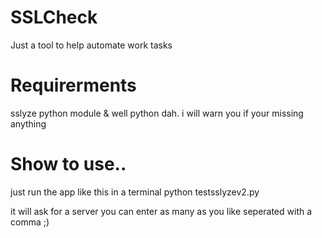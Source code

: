 # SSLCheck
Just a tool to help automate work tasks
# Requirerments
sslyze python module & well python dah. i will warn you if your missing anything
# Show to use..
just run the app like this in a terminal
python testsslyzev2.py

it will ask for a server you can enter as many as you like seperated with a comma ;)


